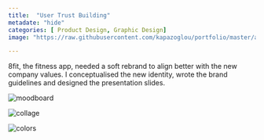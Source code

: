 ```yaml
---
title:  "User Trust Building"
metadate: "hide"
categories: [ Product Design, Graphic Design]
image: "https://raw.githubusercontent.com/kapazoglou/portfolio/master/assets/images/item/8fit-artDir-prezDes-1.png"

---
```


8fit, the fitness app, needed a soft rebrand to align better with the new company values. I conceptualised the new identity, wrote the brand guidelines and designed the presentation slides. 

![moodboard](https://raw.githubusercontent.com/kapazoglou/portfolio/master/assets/images/item/8fit-artDir-prezDes-2.png)

![collage](https://raw.githubusercontent.com/kapazoglou/portfolio/master/assets/images/item/8fit-artDir-prezDes-3.png)

![colors](https://raw.githubusercontent.com/kapazoglou/portfolio/master/assets/images/item/8fit-artDir-prezDes-4.png)
